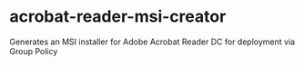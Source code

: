 # acrobat-reader-msi-creator
Generates an MSI installer for Adobe Acrobat Reader DC for deployment via Group Policy
